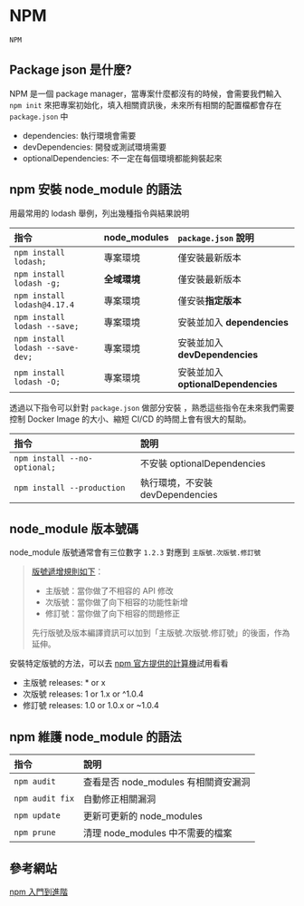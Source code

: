 # NPM

`NPM`



## Package json 是什麼?

NPM 是一個 package manager，當專案什麼都沒有的時候，會需要我們輸入 `npm init` 來把專案初始化，填入相關資訊後，未來所有相關的配置檔都會存在 `package.json` 中

- dependencies: 執行環境會需要
- devDependencies: 開發或測試環境需要
- optionalDependencies: 不一定在每個環境都能夠裝起來



## npm 安裝 node_module 的語法

用最常用的 lodash 舉例，列出幾種指令與結果說明

| 指令                             | node_modules | `package.json` 說明                 |
| :------------------------------- | :----------- | :---------------------------------- |
| `npm install lodash;`            | 專案環境     | 僅安裝最新版本                      |
| `npm install lodash -g;`         | **全域環境** | 僅安裝最新版本                      |
| `npm install lodash@4.17.4`      | 專案環境     | 僅安裝**指定版本**                  |
| `npm install lodash --save;`     | 專案環境     | 安裝並加入 **dependencies**         |
| `npm install lodash --save-dev;` | 專案環境     | 安裝並加入 **devDependencies**      |
| `npm install lodash -O;`         | 專案環境     | 安裝並加入 **optionalDependencies** |

透過以下指令可以針對 `package.json` 做部分安裝 ，熟悉這些指令在未來我們需要控制 Docker Image 的大小、縮短 CI/CD 的時間上會有很大的幫助。

| 指令                         | 說明                             |
| :--------------------------- | :------------------------------- |
| `npm install --no-optional;` | 不安裝 optionalDependencies      |
| `npm install --production`   | 執行環境，不安裝 devDependencies |



## node_module 版本號碼

node_module 版號通常會有三位數字 `1.2.3` 對應到 `主版號.次版號.修訂號`

> [版號遞增規則如下](https://semver.org/lang/zh-TW/)：
>
> - 主版號：當你做了不相容的 API 修改
> - 次版號：當你做了向下相容的功能性新增
> - 修訂號：當你做了向下相容的問題修正
>
> 先行版號及版本編譯資訊可以加到「主版號.次版號.修訂號」的後面，作為延伸。



安裝特定版號的方法，可以去 [npm 官方提供的計算機](https://semver.npmjs.com/)試用看看

- 主版號 releases: * or x
- 次版號 releases: 1 or 1.x or ^1.0.4
- 修訂號 releases: 1.0 or 1.0.x or ~1.0.4



## npm 維護 node_module 的語法

| 指令            | 說明                                 |
| :-------------- | :----------------------------------- |
| `npm audit`     | 查看是否 node_modules 有相關資安漏洞 |
| `npm audit fix` | 自動修正相關漏洞                     |
| `npm update`    | 更新可更新的 node_modules            |
| `npm prune`     | 清理 node_modules 中不需要的檔案     |





## 參考網站

[npm 入門到進階](https://linyencheng.github.io/2020/03/22/tool-npm/)

